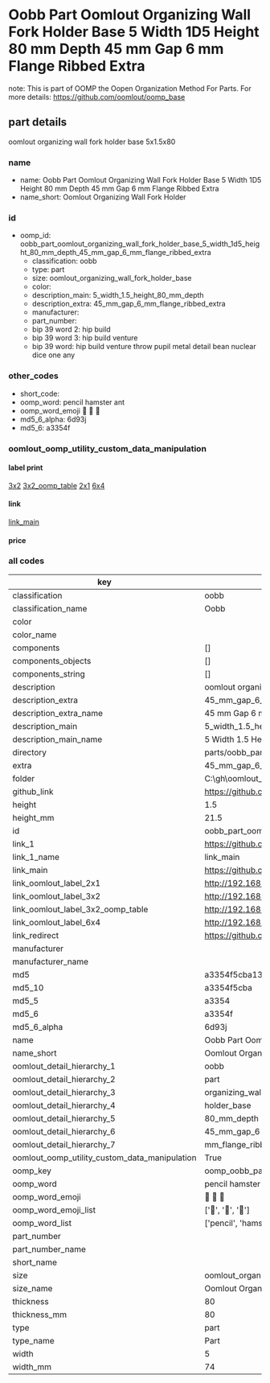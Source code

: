 # Oobb Part Oomlout Organizing Wall Fork Holder Base 5 Width 1D5 Height 80 mm Depth 45 mm Gap 6 mm Flange Ribbed Extra  

note: This is part of OOMP the Oopen Organization Method For Parts. For more details: https://github.com/oomlout/oomp_base

##  part details
  



oomlout organizing wall fork holder base 5x1.5x80



### name
* name: Oobb Part Oomlout Organizing Wall Fork Holder Base 5 Width 1D5 Height 80 mm Depth 45 mm Gap 6 mm Flange Ribbed Extra
* name_short: Oomlout Organizing Wall Fork Holder
### id
* oomp_id: oobb_part_oomlout_organizing_wall_fork_holder_base_5_width_1d5_height_80_mm_depth_45_mm_gap_6_mm_flange_ribbed_extra
  * classification: oobb
  * type: part
  * size: oomlout_organizing_wall_fork_holder_base
  * color: 
  * description_main: 5_width_1.5_height_80_mm_depth
  * description_extra: 45_mm_gap_6_mm_flange_ribbed_extra
  * manufacturer: 
  * part_number: 
  * bip 39 word 2: hip build
  * bip 39 word 3: hip build venture
  * bip 39 word: hip build venture throw pupil metal detail bean nuclear dice one any

### other_codes
* short_code: 
* oomp_word: pencil hamster ant
* oomp_word_emoji :pencil: :hamster: :ant:
* md5_6_alpha: 6d93j
* md5_6: a3354f






### oomlout_oomp_utility_custom_data_manipulation
#### label print
[3x2](http://192.168.1.245:1112/?label=oomp%206d93j)
[3x2_oomp_table](http://192.168.1.108:1112/?label=oomp%206d93j)
[2x1](http://192.168.1.242:1112/?label=oomp%206d93j)
[6x4](http://192.168.1.55:1112/?label=oomp%206d93j)    

#### link

[link_main](https://github.com/oomlout/oomlout_oobb_version_4_generated_parts/tree/main/navigation_oomp/oobb/part/oomlout_organizing_wall_fork_holder_base/5_width_1.5_height_80_mm_depth/45_mm_gap_6_mm_flange_ribbed_extra/part)                              

#### price







### all codes 
| key | value |  
| --- | --- |  
| classification | oobb |  
| classification_name | Oobb |  
| color |  |  
| color_name |  |  
| components | [] |  
| components_objects | [] |  
| components_string | [] |  
| description | oomlout organizing wall fork holder base 5x1.5x80 |  
| description_extra | 45_mm_gap_6_mm_flange_ribbed_extra |  
| description_extra_name | 45 mm Gap 6 mm Flange Ribbed Extra |  
| description_main | 5_width_1.5_height_80_mm_depth |  
| description_main_name | 5 Width 1.5 Height 80 mm Depth |  
| directory | parts/oobb_part_oomlout_organizing_wall_fork_holder_base_5_width_1d5_height_80_mm_depth_45_mm_gap_6_mm_flange_ribbed_extra |  
| extra | 45_mm_gap_6_mm_flange_ribbed |  
| folder | C:\gh\oomlout_oobb_version_4_generated_parts\parts\oobb_part_oomlout_organizing_wall_fork_holder_base_5_width_1d5_height_80_mm_depth_45_mm_gap_6_mm_flange_ribbed_extra |  
| github_link | https://github.com/oomlout/oomlout_oomp_part_src/tree/main/parts/oobb_part_oomlout_organizing_wall_fork_holder_base_5_width_1d5_height_80_mm_depth_45_mm_gap_6_mm_flange_ribbed_extra |  
| height | 1.5 |  
| height_mm | 21.5 |  
| id | oobb_part_oomlout_organizing_wall_fork_holder_base_5_width_1d5_height_80_mm_depth_45_mm_gap_6_mm_flange_ribbed_extra |  
| link_1 | https://github.com/oomlout/oomlout_oobb_version_4_generated_parts/tree/main/navigation_oomp/oobb/part/oomlout_organizing_wall_fork_holder_base/5_width_1.5_height_80_mm_depth/45_mm_gap_6_mm_flange_ribbed_extra/part |  
| link_1_name | link_main |  
| link_main | https://github.com/oomlout/oomlout_oobb_version_4_generated_parts/tree/main/navigation_oomp/oobb/part/oomlout_organizing_wall_fork_holder_base/5_width_1.5_height_80_mm_depth/45_mm_gap_6_mm_flange_ribbed_extra/part |  
| link_oomlout_label_2x1 | http://192.168.1.242:1112/?label=oomp%206d93j |  
| link_oomlout_label_3x2 | http://192.168.1.245:1112/?label=oomp%206d93j |  
| link_oomlout_label_3x2_oomp_table | http://192.168.1.108:1112/?label=oomp%206d93j |  
| link_oomlout_label_6x4 | http://192.168.1.55:1112/?label=oomp%206d93j |  
| link_redirect | https://github.com/oomlout/oomlout_oobb_version_4_generated_parts/tree/main/parts/oobb_oomlout_organizing_wall_fork_holder_base_05_1d5_80_ex_45_mm_gap_6_mm_flange_ribbed |  
| manufacturer |  |  
| manufacturer_name |  |  
| md5 | a3354f5cba13878a3056fe15e487735f |  
| md5_10 | a3354f5cba |  
| md5_5 | a3354 |  
| md5_6 | a3354f |  
| md5_6_alpha | 6d93j |  
| name | Oobb Part Oomlout Organizing Wall Fork Holder Base 5 Width 1D5 Height 80 mm Depth 45 mm Gap 6 mm Flange Ribbed Extra |  
| name_short | Oomlout Organizing Wall Fork Holder |  
| oomlout_detail_hierarchy_1 | oobb |  
| oomlout_detail_hierarchy_2 | part |  
| oomlout_detail_hierarchy_3 | organizing_wall_fork |  
| oomlout_detail_hierarchy_4 | holder_base |  
| oomlout_detail_hierarchy_5 | 80_mm_depth |  
| oomlout_detail_hierarchy_6 | 45_mm_gap_6 |  
| oomlout_detail_hierarchy_7 | mm_flange_ribbed_extra |  
| oomlout_oomp_utility_custom_data_manipulation | True |  
| oomp_key | oomp_oobb_part_oomlout_organizing_wall_fork_holder_base_5_width_1d5_height_80_mm_depth_45_mm_gap_6_mm_flange_ribbed_extra |  
| oomp_word | pencil hamster ant |  
| oomp_word_emoji | :pencil: :hamster: :ant: |  
| oomp_word_emoji_list | [':pencil:', ':hamster:', ':ant:'] |  
| oomp_word_list | ['pencil', 'hamster', 'ant'] |  
| part_number |  |  
| part_number_name |  |  
| short_name |  |  
| size | oomlout_organizing_wall_fork_holder_base |  
| size_name | Oomlout Organizing Wall Fork Holder Base |  
| thickness | 80 |  
| thickness_mm | 80 |  
| type | part |  
| type_name | Part |  
| width | 5 |  
| width_mm | 74 |  
